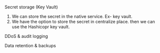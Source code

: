 Secret storage (Key Vault) <br>
1. We can store the secret in the native service. Ex- key vault.
2. We have the option to store the secret in centralize place. then we can use the Hashicopr key vault.

DDoS & audit logging <br>

Data retention & backups <br>






